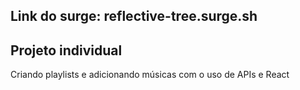 ## Link do surge: reflective-tree.surge.sh

## Projeto individual
Criando playlists e adicionando músicas com o uso de APIs e React